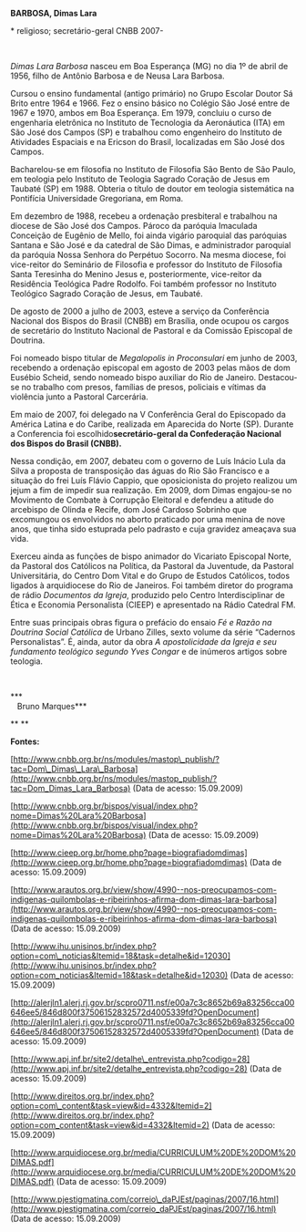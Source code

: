 **BARBOSA, Dimas Lara**

\* religioso; secretário-geral CNBB 2007-

 

*Dimas Lara Barbosa* nasceu em Boa Esperança (MG) no dia 1º de abril de
1956, filho de Antônio Barbosa e de Neusa Lara Barbosa.

Cursou o ensino fundamental (antigo primário) no Grupo Escolar Doutor Sá
Brito entre 1964 e 1966. Fez o ensino básico no Colégio São José entre
de 1967 e 1970, ambos em Boa Esperança. Em 1979, concluiu o curso de
engenharia eletrônica no Instituto de Tecnologia da Aeronáutica (ITA) em
São José dos Campos (SP) e trabalhou como engenheiro do Instituto de
Atividades Espaciais e na Ericson do Brasil, localizadas em São José dos
Campos.

Bacharelou-se em filosofia no Instituto de Filosofia São Bento de São
Paulo, em teologia pelo Instituto de Teologia Sagrado Coração de Jesus
em Taubaté (SP) em 1988. Obteria o título de doutor em teologia
sistemática na Pontifícia Universidade Gregoriana, em Roma.

Em dezembro de 1988, recebeu a ordenação presbiteral e trabalhou na
diocese de São José dos Campos. Pároco da paróquia Imaculada Conceição
de Eugênio de Mello, foi ainda vigário paroquial das paróquias Santana e
São José e da catedral de São Dimas, e administrador paroquial da
paróquia Nossa Senhora do Perpétuo Socorro. Na mesma diocese, foi
vice-reitor do Seminário de Filosofia e professor do Instituto de
Filosofia Santa Teresinha do Menino Jesus e, posteriormente, vice-reitor
da Residência Teológica Padre Rodolfo. Foi também professor no Instituto
Teológico Sagrado Coração de Jesus, em Taubaté.

De agosto de 2000 a julho de 2003, esteve a serviço da Conferência
Nacional dos Bispos do Brasil (CNBB) em Brasília, onde ocupou os cargos
de secretário do Instituto Nacional de Pastoral e da Comissão Episcopal
de Doutrina.

Foi nomeado bispo titular de *Megalopolis in Proconsulari* em junho de
2003, recebendo a ordenação episcopal em agosto de 2003 pelas mãos de
dom Eusébio Scheid, sendo nomeado bispo auxiliar do Rio de Janeiro.
Destacou-se no trabalho com presos, famílias de presos, policiais e
vítimas da violência junto a Pastoral Carcerária.

Em maio de 2007, foi delegado na V Conferência Geral do Episcopado da
América Latina e do Caribe, realizada em Aparecida do Norte (SP).
Durante a Conferencia foi escolhido**secretário-geral da Confederação
Nacional dos Bispos do Brasil (CNBB).**

Nessa condição, em 2007, debateu com o governo de Luís Inácio Lula da
Silva a proposta de transposição das águas do Rio São Francisco e a
situação do frei Luís Flávio Cappio, que oposicionista do projeto
realizou um jejum a fim de impedir sua realização. Em 2009, dom Dimas
engajou-se no Movimento de Combate à Corrupção Eleitoral e defendeu a
atitude do arcebispo de Olinda e Recife, dom José Cardoso Sobrinho que
excomungou os envolvidos no aborto praticado por uma menina de nove
anos, que tinha sido estuprada pelo padrasto e cuja gravidez ameaçava
sua vida.

Exerceu ainda as funções de bispo animador do Vicariato Episcopal Norte,
da Pastoral dos Católicos na Política, da Pastoral da Juventude, da
Pastoral Universitária, do Centro Dom Vital e do Grupo de Estudos
Católicos, todos ligados à arquidiocese do Rio de Janeiros. Foi também
diretor do programa de rádio *Documentos da Igreja*, produzido pelo
Centro Interdisciplinar de Ética e Economia Personalista (CIEEP) e
apresentado na Rádio Catedral FM.

Entre suas principais obras figura o prefácio do ensaio *Fé e Razão na
Doutrina Social Católica* de Urbano Zilles, sexto volume da série
“Cadernos Personalistas”. É, ainda, autor da obra *A apostolicidade da
Igreja e seu fundamento teológico segundo Yves Congar* e de inúmeros
artigos sobre teologia.

 

***                                                                                                                            
Bruno Marques***

** **

**Fontes:**

[http://www.cnbb.org.br/ns/modules/mastop\_publish/?tac=Dom\_Dimas\_Lara\_Barbosa](http://www.cnbb.org.br/ns/modules/mastop_publish/?tac=Dom_Dimas_Lara_Barbosa)
(Data de acesso: 15.09.2009)

[http://www.cnbb.org.br/bispos/visual/index.php?nome=Dimas%20Lara%20Barbosa](http://www.cnbb.org.br/bispos/visual/index.php?nome=Dimas%20Lara%20Barbosa)
(Data de acesso: 15.09.2009)

[http://www.cieep.org.br/home.php?page=biografiadomdimas](http://www.cieep.org.br/home.php?page=biografiadomdimas)
(Data de acesso: 15.09.2009)

[http://www.arautos.org.br/view/show/4990--nos-preocupamos-com-indigenas-quilombolas-e-ribeirinhos-afirma-dom-dimas-lara-barbosa](http://www.arautos.org.br/view/show/4990--nos-preocupamos-com-indigenas-quilombolas-e-ribeirinhos-afirma-dom-dimas-lara-barbosa)
(Data de acesso: 15.09.2009)

[http://www.ihu.unisinos.br/index.php?option=com\_noticias&Itemid=18&task=detalhe&id=12030](http://www.ihu.unisinos.br/index.php?option=com_noticias&Itemid=18&task=detalhe&id=12030)
(Data de acesso: 15.09.2009)

[http://alerjln1.alerj.rj.gov.br/scpro0711.nsf/e00a7c3c8652b69a83256cca00646ee5/846d800f37506152832572d4005339fd?OpenDocument](http://alerjln1.alerj.rj.gov.br/scpro0711.nsf/e00a7c3c8652b69a83256cca00646ee5/846d800f37506152832572d4005339fd?OpenDocument)
(Data de acesso: 15.09.2009)

[http://www.apj.inf.br/site2/detalhe\_entrevista.php?codigo=28](http://www.apj.inf.br/site2/detalhe_entrevista.php?codigo=28)
(Data de acesso: 15.09.2009)

[http://www.direitos.org.br/index.php?option=com\_content&task=view&id=4332&Itemid=2](http://www.direitos.org.br/index.php?option=com_content&task=view&id=4332&Itemid=2)
(Data de acesso: 15.09.2009)

[http://www.arquidiocese.org.br/media/CURRICULUM%20DE%20DOM%20DIMAS.pdf](http://www.arquidiocese.org.br/media/CURRICULUM%20DE%20DOM%20DIMAS.pdf)
(Data de acesso: 15.09.2009)

[http://www.pjestigmatina.com/correio\_daPJEst/paginas/2007/16.html](http://www.pjestigmatina.com/correio_daPJEst/paginas/2007/16.html)
(Data de acesso: 15.09.2009)

 

 

 

